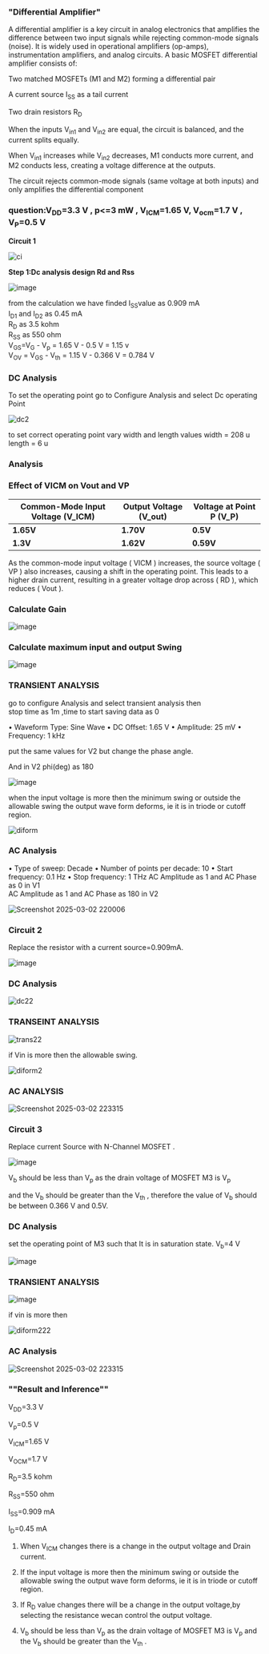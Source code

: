 
### **"Differential Amplifier"**

A differential amplifier is a key circuit in analog electronics that amplifies the difference between two input signals while rejecting common-mode signals (noise). It is widely used in operational amplifiers (op-amps), instrumentation amplifiers, and analog circuits.
A basic MOSFET differential amplifier consists of:

Two matched MOSFETs (M1 and M2) forming a differential pair

A current source I<sub>SS</sub> as a tail current

Two drain resistors R<sub>D</sub>

When the inputs V<sub>in1</sub> and V<sub>in2</sub> are equal, the circuit is balanced, and the current splits equally.

When V<sub>in1</sub> increases while V<sub>in2</sub> decreases, M1 conducts more current, and M2 conducts less, creating a voltage difference at the outputs.

The circuit rejects common-mode signals (same voltage at both inputs) and only amplifies the differential component

### **question:V<sub>DD</sub>=3.3 V , p<=3 mW , V<sub>ICM</sub>=1.65 V, V<sub>ocm</sub>=1.7 V , V<sub>P</sub>=0.5 V**

**Circuit 1** <br>

![ci](https://github.com/user-attachments/assets/fcbc06b1-b816-4f9f-a97c-0958f0cc0b90)

**Step 1:Dc analysis design Rd and Rss**

![image](https://github.com/user-attachments/assets/f9ea71f9-978c-4e67-aa29-00229ed263f1)


from the calculation we have finded I<sub>SS</sub>value as 0.909 mA <br>
I<sub>D1</sub> and I<sub>D2</sub> as 0.45 mA <br>
R<sub>D</sub> as 3.5 kohm <br>
R<sub>SS</sub> as 550 ohm <br>
V<sub>GS</sub>=V<sub>G</sub> - V<sub>p</sub> = 1.65 V - 0.5 V = 1.15 v <br>
V<sub>OV</sub> = V<sub>GS</sub> - V<sub>th</sub> = 1.15 V - 0.366 V = 0.784 V <br>

### **DC Analysis**

To set the operating point go to Configure Analysis and select Dc operating Point <br>

![dc2](https://github.com/user-attachments/assets/f76e42bb-74e2-496f-b76f-efc2412a4067)

to set correct operating point vary width and length values 
width = 208 u <br>
length = 6 u <br>


### **Analysis**

### Effect of VICM on Vout and VP

| **Common-Mode Input Voltage (V_ICM)** | **Output Voltage (V_out)** | **Voltage at Point P (V_P)** |
|--------------------------------------|--------------------------|--------------------------|
| **1.65V**                            | **1.70V**             | **0.5V**                |
| **1.3V**                            | **1.62V**                 | **0.59V**               |



As the common-mode input voltage \( VICM \) increases, the source voltage \( VP \) also increases, causing a shift in the operating point. This leads to a higher drain current, resulting in a greater voltage drop across \( RD \), which reduces \( Vout \).

### **Calculate Gain**

![image](https://github.com/user-attachments/assets/fd9ae479-071b-4594-b645-595a6984d270)


### **Calculate maximum input and output Swing**

![image](https://github.com/user-attachments/assets/f7a39423-0de0-439c-b98a-217d4620e004)


### **TRANSIENT ANALYSIS**
go to configure Analysis and select transient analysis then <br>
stop time as 1m ,time to start saving data as 0 <br>

• Waveform Type: Sine Wave
• DC Offset: 1.65 V
• Amplitude: 25 mV
• Frequency: 1 kHz

put the same values for V2 but change the phase angle.

And in V2 phi(deg) as 180

![image](https://github.com/user-attachments/assets/5f94dcd4-4c40-4ab4-93b0-b64ba6fabf10)

when the input voltage is more then the minimum swing or outside the allowable swing the output wave form deforms, ie it is in triode or cutoff region.

![diform](https://github.com/user-attachments/assets/afb2f26a-64ab-4c48-8c14-043b88c2a829)


### **AC Analysis**
• Type of sweep: Decade
• Number of points per decade: 10
• Start frequency: 0.1 Hz
• Stop frequency: 1 THz
AC Amplitude as 1 and AC Phase as 0 in V1 <br>
AC Amplitude as 1 and AC Phase as 180 in V2 <br>

![Screenshot 2025-03-02 220006](https://github.com/user-attachments/assets/ecfef7ef-22da-4aa5-93b4-74fba38dd18f)


### **Circuit 2** <br>

Replace the resistor with a current source=0.909mA. 

![image](https://github.com/user-attachments/assets/8203f89b-7990-4a8f-b090-9d715e7e6222)

### **DC Analysis**
![dc22](https://github.com/user-attachments/assets/ef1b0399-b421-40f2-973c-93915db96652)

### **TRANSEINT ANALYSIS**

![trans22](https://github.com/user-attachments/assets/b0262198-ccbb-4889-900c-58d6f15b76f6)

if Vin is more then the allowable swing.

![diform2](https://github.com/user-attachments/assets/409afb66-cbe0-4cf0-87f9-f32b815679fc)

### **AC ANALYSIS**

![Screenshot 2025-03-02 223315](https://github.com/user-attachments/assets/d0db6eb8-ab1e-4649-bf22-f65bace10bb8)

### **Circuit 3** <br>

Replace current Source with N-Channel MOSFET .

![image](https://github.com/user-attachments/assets/64a7f151-768e-4660-8494-d1c5031e9794)

V<sub>b</sub> should be less than V<sub>p</sub> as the drain voltage of MOSFET M3 is V<sub>p</sub>

and the V<sub>b</sub> should be greater than the V<sub>th</sub> , therefore the value of V<sub>b</sub> should be between 0.366 V and 0.5V.

### **DC Analysis**

set the operating point of M3 such that It is in saturation state.
V<sub>b</sub>=4 V

![image](https://github.com/user-attachments/assets/ce005922-5206-46ac-b060-955c431dadd9)

### **TRANSIENT ANALYSIS**

![image](https://github.com/user-attachments/assets/962d3337-ddcc-4651-9ba6-2586c9642cc8)

if vin is more then

![diform222](https://github.com/user-attachments/assets/9a288f53-8a88-4ae2-bc8e-c97f61d497d3)


### **AC Analysis**


![Screenshot 2025-03-02 223315](https://github.com/user-attachments/assets/d0db6eb8-ab1e-4649-bf22-f65bace10bb8)


### ""Result and Inference""

V<sub>DD</sub>=3.3 V

V<sub>p</sub>=0.5 V

V<sub>ICM</sub>=1.65 V 

V<sub>OCM</sub>=1.7 V

R<sub>D</sub>=3.5 kohm

R<sub>SS</sub>=550 ohm

I<sub>SS</sub>=0.909 mA

I<sub>D</sub>=0.45 mA

1. When V<sub>ICM</sub> changes there is a change in the output voltage and Drain current.

2. If the input voltage is more then the minimum swing or outside the allowable swing the output wave form deforms, ie it is in triode or cutoff region.

3. If R<sub>D</sub> value changes there will be a change in the output voltage,by selecting the resistance wecan control the output voltage.

4. V<sub>b</sub> should be less than V<sub>p</sub> as the drain voltage of MOSFET M3 is V<sub>p</sub>
and the V<sub>b</sub> should be greater than the V<sub>th</sub> .















































 

